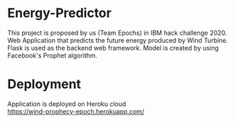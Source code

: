 # Energy-Predictor

This project is proposed by us (Team Epochs) in IBM hack challenge 2020.
Web Application that predicts the future energy produced by Wind Turbine.
Flask is used as the backend web framework.
Model is created by using Facebook's Prophet algorithm.

# Deployment
Application is deployed on Heroku cloud<br/>
https://wind-prophecy-epoch.herokuapp.com/
